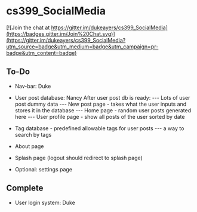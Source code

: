 # cs399_SocialMedia

[![Join the chat at https://gitter.im/dukeayers/cs399_SocialMedia](https://badges.gitter.im/Join%20Chat.svg)](https://gitter.im/dukeayers/cs399_SocialMedia?utm_source=badge&utm_medium=badge&utm_campaign=pr-badge&utm_content=badge)

To-Do
-----
- Nav-bar: Duke

- User post database: Nancy
After user post db is ready:
--- Lots of user post dummy data 
--- New post page - takes what the user inputs and stores it in the database 
--- Home page - random user posts generated here
--- User profile page - show all posts of the user sorted by date

- Tag database - predefined allowable tags for user posts
--- a way to search by tags

- About page
- Splash page (logout should redirect to splash page)
- Optional: settings page

Complete
--------
- User login system: Duke